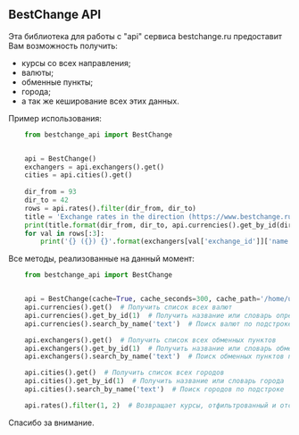 ## BestChange API

Эта библиотека для работы с "api" сервиса bestchange.ru предоставит Вам возможность получить:
* курсы со всех направления;
* валюты;
* обменные пункты;
* города;
* а так же кеширование всех этих данных.

Пример использования:  
```python
    from bestchange_api import BestChange


    api = BestChange()
    exchangers = api.exchangers().get()
    cities = api.cities().get()
    
    dir_from = 93
    dir_to = 42
    rows = api.rates().filter(dir_from, dir_to)
    title = 'Exchange rates in the direction (https://www.bestchange.ru/index.php?from={}&to={}) {} : {}'
    print(title.format(dir_from, dir_to, api.currencies().get_by_id(dir_from), api.currencies().get_by_id(dir_to)))
    for val in rows[:3]:
        print('{} ({}) {}'.format(exchangers[val['exchange_id']]['name'], cities[val['city_id']]['name'], val))
```

Все методы, реализованные на данный момент:
```python
    from bestchange_api import BestChange


    api = BestChange(cache=True, cache_seconds=300, cache_path='/home/user/tmp/')
    api.currencies().get()  # Получить список всех валют
    api.currencies().get_by_id(1)  # Получить название или словарь определенной валюты
    api.currencies().search_by_name('text')  # Поиск валют по подстроке

    api.exchangers().get()  # Получить список всех обменных пунктов
    api.exchangers().get_by_id(1)  # Получить название или словарь обменного пункта
    api.exchangers().search_by_name('text')  # Поиск обменных пунктов по подстроке

    api.cities().get()  # Получить список всех городов
    api.cities().get_by_id(1)  # Получить название или словарь города
    api.cities().search_by_name('text')  # Поиск городов по подстроке

    api.rates().filter(1, 2)  # Возвращает курсы, отфильтрованный и отсортированных по направлению 
```

Спасибо за внимание.